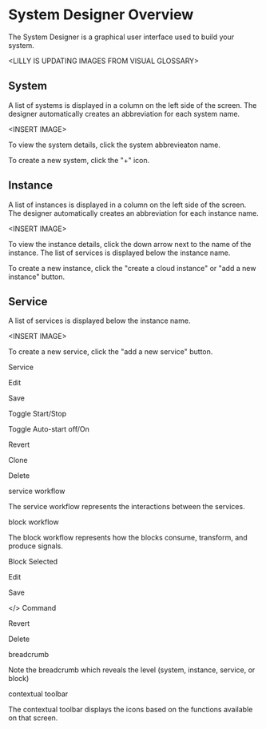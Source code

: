 # System Designer Overview

The System Designer is a graphical user interface used to build your system.

&lt;LILLY IS UPDATING IMAGES FROM VISUAL GLOSSARY&gt;

## System

A list of systems is displayed in a column on the left side of the screen. The designer automatically creates an abbreviation for each system name. 

&lt;INSERT IMAGE&gt;

To view the system details, click the system abbrevieaton name.

To create a new system, click the "+" icon.

## Instance

A list of instances is displayed in a column on the left side of the screen. The designer automatically creates an abbreviation for each instance name. 

&lt;INSERT IMAGE&gt;

To view the instance details, click the down arrow next to the name of the instance. The list of services is displayed below the instance name.

To create a new instance, click the "create a cloud instance" or "add a new instance" button.

## Service

A list of services is displayed below the instance name. 

&lt;INSERT IMAGE&gt;

To create a new service, click the "add a new service" button. 

Service

Edit

Save

Toggle Start/Stop 

Toggle Auto-start off/On

Revert

Clone

Delete

  
service workflow

The service workflow represents the interactions between the services.

  


block workflow

The block workflow represents how the blocks consume, transform, and produce signals.

  
Block Selected

Edit

Save

&lt;/&gt;  Command

Revert

Delete

  




breadcrumb

Note the breadcrumb which reveals the level \(system, instance, service, or block\) 



contextual toolbar

The contextual toolbar displays the icons based on the functions available on that screen.

  




